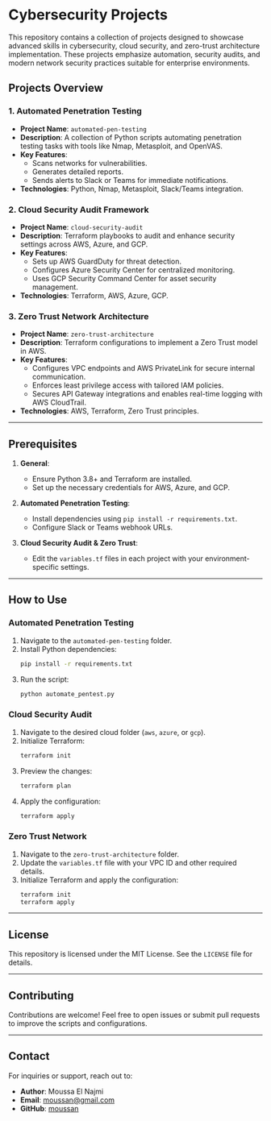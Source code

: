 
# Cybersecurity Projects

This repository contains a collection of projects designed to showcase advanced skills in cybersecurity, cloud security, and zero-trust architecture implementation. These projects emphasize automation, security audits, and modern network security practices suitable for enterprise environments.

## Projects Overview

### 1. Automated Penetration Testing
- **Project Name**: `automated-pen-testing`
- **Description**: A collection of Python scripts automating penetration testing tasks with tools like Nmap, Metasploit, and OpenVAS.
- **Key Features**:
  - Scans networks for vulnerabilities.
  - Generates detailed reports.
  - Sends alerts to Slack or Teams for immediate notifications.
- **Technologies**: Python, Nmap, Metasploit, Slack/Teams integration.

### 2. Cloud Security Audit Framework
- **Project Name**: `cloud-security-audit`
- **Description**: Terraform playbooks to audit and enhance security settings across AWS, Azure, and GCP.
- **Key Features**:
  - Sets up AWS GuardDuty for threat detection.
  - Configures Azure Security Center for centralized monitoring.
  - Uses GCP Security Command Center for asset security management.
- **Technologies**: Terraform, AWS, Azure, GCP.

### 3. Zero Trust Network Architecture
- **Project Name**: `zero-trust-architecture`
- **Description**: Terraform configurations to implement a Zero Trust model in AWS.
- **Key Features**:
  - Configures VPC endpoints and AWS PrivateLink for secure internal communication.
  - Enforces least privilege access with tailored IAM policies.
  - Secures API Gateway integrations and enables real-time logging with AWS CloudTrail.
- **Technologies**: AWS, Terraform, Zero Trust principles.

---

## Prerequisites
1. **General**:
   - Ensure Python 3.8+ and Terraform are installed.
   - Set up the necessary credentials for AWS, Azure, and GCP.

2. **Automated Penetration Testing**:
   - Install dependencies using `pip install -r requirements.txt`.
   - Configure Slack or Teams webhook URLs.

3. **Cloud Security Audit & Zero Trust**:
   - Edit the `variables.tf` files in each project with your environment-specific settings.

---

## How to Use

### Automated Penetration Testing
1. Navigate to the `automated-pen-testing` folder.
2. Install Python dependencies:
   ```bash
   pip install -r requirements.txt
   ```
3. Run the script:
   ```bash
   python automate_pentest.py
   ```

### Cloud Security Audit
1. Navigate to the desired cloud folder (`aws`, `azure`, or `gcp`).
2. Initialize Terraform:
   ```bash
   terraform init
   ```
3. Preview the changes:
   ```bash
   terraform plan
   ```
4. Apply the configuration:
   ```bash
   terraform apply
   ```

### Zero Trust Network
1. Navigate to the `zero-trust-architecture` folder.
2. Update the `variables.tf` file with your VPC ID and other required details.
3. Initialize Terraform and apply the configuration:
   ```bash
   terraform init
   terraform apply
   ```

---

## License
This repository is licensed under the MIT License. See the `LICENSE` file for details.

---

## Contributing
Contributions are welcome! Feel free to open issues or submit pull requests to improve the scripts and configurations.

---

## Contact
For inquiries or support, reach out to:
- **Author**: Moussa El Najmi
- **Email**: moussan@gmail.com
- **GitHub**: [moussan](https://github.com/moussan)
